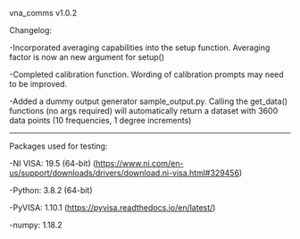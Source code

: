vna_comms v1.0.2

Changelog:

-Incorporated averaging capabilities into the setup function. Averaging factor is now an new argument for setup()

-Completed calibration function. Wording of calibration prompts may need to be improved.

-Added a dummy output generator sample_output.py. Calling the get_data() functions (no args required) will automatically return a dataset with 3600 data points (10 frequencies, 1 degree increments)

-------------------------------------------------------------------------------------------------------------------------------------
Packages used for testing:


-NI VISA: 19.5 (64-bit) (https://www.ni.com/en-us/support/downloads/drivers/download.ni-visa.html#329456)

-Python: 3.8.2 (64-bit)

-PyVISA: 1.10.1 (https://pyvisa.readthedocs.io/en/latest/)

-numpy: 1.18.2
